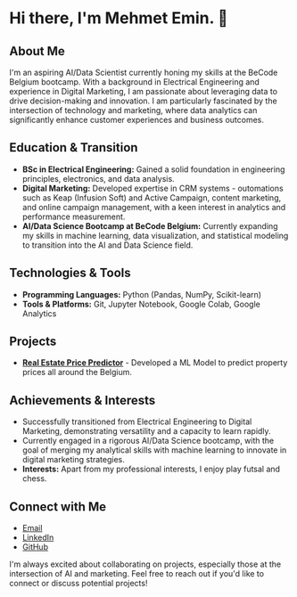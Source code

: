 # Hi there, I'm Mehmet Emin. 👋

## About Me
I'm an aspiring AI/Data Scientist currently honing my skills at the BeCode Belgium bootcamp. With a background in Electrical Engineering and experience in Digital Marketing, I am passionate about leveraging data to drive decision-making and innovation. I am particularly fascinated by the intersection of technology and marketing, where data analytics can significantly enhance customer experiences and business outcomes.

## Education & Transition
- **BSc in Electrical Engineering:** Gained a solid foundation in engineering principles, electronics, and data analysis.
- **Digital Marketing:** Developed expertise in CRM systems - outomations such as Keap (Infusion Soft) and Active Campaign, content marketing, and online campaign management, with a keen interest in analytics and performance measurement.
- **AI/Data Science Bootcamp at BeCode Belgium:** Currently expanding my skills in machine learning, data visualization, and statistical modeling to transition into the AI and Data Science field.

## Technologies & Tools
- **Programming Languages:** Python (Pandas, NumPy, Scikit-learn)
- **Tools & Platforms:** Git, Jupyter Notebook, Google Colab, Google Analytics

## Projects
- **[Real Estate Price Predictor](https://github.com/MECoban/Immo-Eliza-Model-Deployment.git)** - Developed a ML Model to predict property prices all around the Belgium.

## Achievements & Interests
- Successfully transitioned from Electrical Engineering to Digital Marketing, demonstrating versatility and a capacity to learn rapidly.
- Currently engaged in a rigorous AI/Data Science bootcamp, with the goal of merging my analytical skills with machine learning to innovate in digital marketing strategies.
- **Interests:** Apart from my professional interests, I enjoy play futsal and chess.
## Connect with Me
- [Email](cobanmehmet3525@gmail.com)
- [LinkedIn](https://www.linkedin.com/in/mehmet-coban-6865b7190)
- [GitHub](https://github.com/MECoban)

I'm always excited about collaborating on projects, especially those at the intersection of AI and marketing. Feel free to reach out if you'd like to connect or discuss potential projects!


